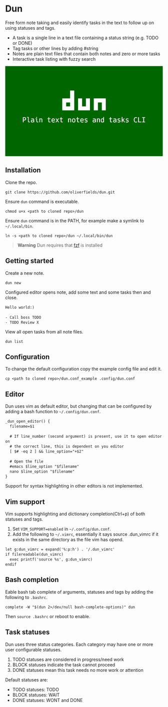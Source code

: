 # Dun

Free form note taking and easily identify tasks in the text to follow up on using statuses and tags.

- A task is a single line in a text file containing a status string (e.g. TODO or DONE)
- Tag tasks or other lines by adding #string
- Notes are plain text files that contain both notes and zero or more tasks
- Interactive task listing with fuzzy search

![Dun commercial video](https://github.com/oliverfields/dun/blob/main/commercial/dun-commercial.gif)


## Installation

Clone the repo.

```
git clone https://github.com/oliverfields/dun.git
```

Ensure `dun` command is executable.

```
chmod u+x <path to cloned repo>/dun
```

Ensure `dun` command is in the PATH, for example make a symlink to `~/.local/bin`.

```
ln -s <path to cloned repo>/dun ~/.local/bin/dun
```

> **Warning**
> Dun requires that [fzf](https://github.com/junegunn/fzf) is installed


## Getting started

Create a new note.

```
dun new
```

Configured editor opens note, add some text and some tasks then and close.

```
Hello world:)

- Call boss TODO
- TODO Review X
```

View all open tasks from all note files.

```
dun list
```


## Configuration

To change the default configuration copy the example config file and edit it.

```
cp <path to cloned repo>/dun.conf_example .config/dun.conf
```


## Editor

Dun uses vim as default editor, but changing that can be configured by adding a bash function to `~/.config/dun.conf`.

```
_dun_open_editor() {
  filename=$1

  # If line_number (second argument) is present, use it to open editor on
  # the correct line, this is dependent on you editor
  [ $# -eq 2 ] && line_option="+$2"

  # Open the file
  #emacs $line_option "$filename"
  nano $line_option "$filename"
}
```

Support for syntax highlighting in other editors is not implemented.


## Vim support

Vim supports highlighting and dictionary completion(Ctrl+p) of both statuses and tags.

1. Set `VIM_SUPPORT=enabled` in `~/.config/dun.conf`.
2. Add the following to `~/.vimrc`, essentially it says source .dun_vimrc if it exists in the same directory as the file vim has opend.
  ```
  let g:dun_vimrc = expand('%:p:h') . '/.dun_vimrc'
  if filereadable(dun_vimrc)
    exec printf('source %s', g:dun_vimrc)
  endif
  ```


## Bash completion

Eable bash tab complete of arguments, statuses and tags by adding the following to `.bashrc`.

```
complete -W "$(dun 2>/dev/null bash-complete-options)" dun
```

Then `source .bashrc` or reboot to enable.


## Task statuses

Dun uses three status categories. Each category may have one or more user configurable statuses.

1. TODO statuses are considered in progress/need work
2. BLOCK statuses indicate the task cannot proceed
3. DONE statuses mean this task needs no more work or attention

Default statuses are:

- TODO statuses: TODO
- BLOCK statuses: WAIT
- DONE statuses: WONT and DONE

